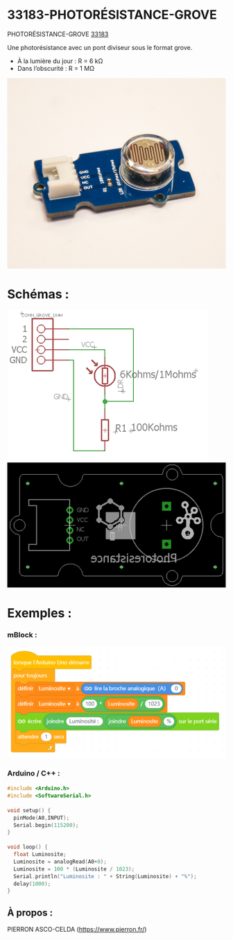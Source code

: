 # 33183-PHOTORÉSISTANCE-GROVE

PHOTORÉSISTANCE-GROVE [33183](https://www.pierron.fr/photoresistance-grove.html)

Une photorésistance avec un pont diviseur sous le format grove.
- À la lumière du jour : R = 6 kΩ
- Dans l’obscurité : R = 1 MΩ

![L-33183](/img/L-33183.jpg)

# Schémas :

![SCH-33183](/img/SCH-33183.PNG)
![BRD-33183](/img/BRD-33183.PNG)

# Exemples :

### mBlock :
![P1-33183](/img/P1-33183.PNG)

### Arduino / C++ :
```cpp
#include <Arduino.h>
#include <SoftwareSerial.h>

void setup() {
  pinMode(A0,INPUT);
  Serial.begin(115200);
}

void loop() {
  float Luminosite;
  Luminosite = analogRead(A0+0);
  Luminosite = 100 * (Luminosite / 1023);
  Serial.println("Luminosite : " + String(Luminosite) + "%");
  delay(1000);
}
```
## À propos :

PIERRON ASCO-CELDA (https://www.pierron.fr/)
